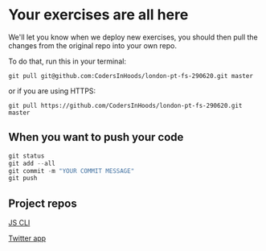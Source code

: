 # Your exercises are all here

We'll let you know when we deploy new exercises, you should then pull the changes from the original repo into your own repo.

To do that, run this in your terminal:

```git
git pull git@github.com:CodersInHoods/london-pt-fs-290620.git master
```

or if you are using HTTPS:

```git
git pull https://github.com/CodersInHoods/london-pt-fs-290620.git master
```

## When you want to push your code

```javascript
git status
git add --all
git commit -m "YOUR COMMIT MESSAGE"
git push
```

## Project repos

[JS CLI](https://github.com/CodersInHoods/js-cli-project-london-pt-fs-290620)

[Twitter app](https://github.com/CodersInHoods/twitter-app-london-pt-fs-290620)
